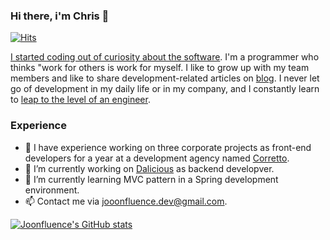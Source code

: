 ### Hi there, i'm Chris 👋

[![Hits](https://hits.seeyoufarm.com/api/count/incr/badge.svg?url=https%3A%2F%2Fgithub.com%2Fjoonfluence&count_bg=%238CB95C&title_bg=%23555555&icon=&icon_color=%23E7E7E7&title=hits&edge_flat=false)](https://hits.seeyoufarm.com)

[I started coding out of curiosity about the software](https://joonfluence.tistory.com/entry/%ED%94%84%EB%A1%9C%EA%B7%B8%EB%9E%98%EB%A8%B8%EC%9D%98-%EA%B8%B8%EC%9D%84-%EA%B1%B7%EA%B2%8C-%EB%90%9C-%EA%B3%84%EA%B8%B0).
I'm a programmer who thinks "work for others is work for myself.
I like to grow up with my team members and like to share development-related articles on [blog](https://joonfluence.tistory.com/).
I never let go of development in my daily life or in my company, and I constantly learn to [leap to the level of an engineer](https://joonfluence.tistory.com/entry/%EC%86%8C%ED%94%84%ED%8A%B8%EC%9B%A8%EC%96%B4%EB%B6%84%EC%95%BC-%EC%A0%84%EB%AC%B8%EC%84%B1%EC%9D%84-%ED%82%A4%EC%9A%B0%EA%B8%B0-%EC%9C%84%ED%95%9C-%EB%85%B8%EB%A0%A5%EB%93%A4).

### Experience

- 👯 I have experience working on three corporate projects as front-end developers for a year at a development agency named [Corretto](https://insideweb.kr/).
- 🔭 I’m currently working on [Dalicious](https://kurrant.co/) as backend developver.
- 🌱 I’m currently learning MVC pattern in a Spring development environment. 
- 📫 Contact me via jooonfluence.dev@gmail.com. 

[![Joonfluence's GitHub stats](https://github-readme-stats.vercel.app/api?username=Joonfluence)](https://github.com/anuraghazra/github-readme-stats)

